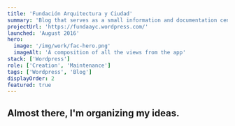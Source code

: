 ```yaml
---
title: 'Fundación Arquitectura y Ciudad'
summary: 'Blog that serves as a small information and documentation center on Venezuelan architecture with the aspiration that it becomes a reference site for architects, professionals from other branches, researchers and the general public.'
projectUrl: 'https://fundaayc.wordpress.com/'
launched: 'August 2016'
hero:
  image: '/img/work/fac-hero.png'
  imageAlt: 'A composition of all the views from the app'
stack: ['Wordpress']
role: ['Creation', 'Maintenance']
tags: ['Wordpress', 'Blog']
displayOrder: 2
featured: true
---
```


## Almost there, I'm organizing my ideas.


